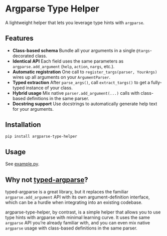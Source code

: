 # Argparse Type Helper

A lightweight helper that lets you leverage type hints with `argparse`.

## Features

- **Class-based schema**
  Bundle all your arguments in a single `@targs`-decorated class.
- **Identical API**
  Each field uses the same parameters as `argparse.add_argument` (`help`, `action`, `nargs`, etc.).
- **Automatic registration**
  One call to `register_targs(parser, YourArgs)` wires up all arguments on your `ArgumentParser`.
- **Typed extraction**
  After `parse_args()`, call `extract_targs()` to get a fully-typed instance of your class.
- **Hybrid usage**
  Mix native `parser.add_argument(...)` calls with class-based definitions in the same parser.
- **Docstring support**
  Use docstrings to automatically generate help text for your arguments.

## Installation

```bash
pip install argparse-type-helper
```

## Usage

See [example.py](/tests/example.py).

## Why not [typed-argparse](https://typed-argparse.github.io/typed-argparse/)?

typed-argparse is a great library, but it replaces the familiar `argparse.add_argument` API with its own argument-definition interface, which can be a hurdle when integrating into an existing codebase.

argparse-type-helper, by contrast, is a simple helper that allows you to use type hints with argparse with minimal learning curve. It uses the same `argparse` API you’re already familiar with, and you can even mix native `argparse` usage with class-based definitions in the same parser.
